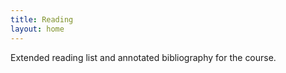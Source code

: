 ```yaml
---
title: Reading
layout: home
---
```


Extended reading list and annotated bibliography for the course.